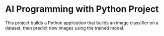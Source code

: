 # AI Programming with Python Project

This project builds a Python application that builds an image classifier on a dataset, then predict new images using the trained model.
